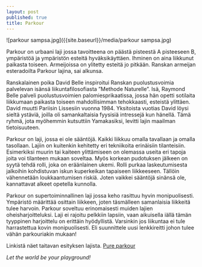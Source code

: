 ```yaml
---
layout: post
published: true
title: Parkour
---
```


![parkour sampsa.jpg]({{site.baseurl}}/media/parkour sampsa.jpg)

Parkour on urbaani laji jossa tavoitteena on päästä pisteestä A pisteeseen B, ympäristöä ja ympäristön esteitä hyväksikäyttäen.  Ihminen on aina liikkunut paikasta toiseen. Armeijoissa on ylitetty esteitä jo pitkään.
Ranskan armeijan esteradoilta Parkour lajina, sai alkunsa.

Ranskalainen poika David Belle inspiroitui Ranskan puolustusvoimia palvelevan isänsä liikuntafilosofiasta ”Methode Naturelle”. Isä,
Raymond Belle palveli puolustusvoimien palomiesprikaatissa, jossa hän opetti sotilaita liikkumaan paikasta toiseen mahdollisimman tehokkaasti,
esteistä ylittäen. David muutti Pariisin Lissesiin vuonna 1984. Yksitoista vuotias David löysi sieltä ystäviä, joilla oli samankaltaisia
fyysisiä intressejä kun hänellä. Tämä ryhmä, jota myöhemmin kutsuttiin Yamakasiksi, levitti lajin maailman tietoisuuteen.

Parkour on laji, jossa ei ole sääntöjä. Kaikki liikkuu omalla tavallaan ja omalla tasollaan. Lajiin on kuitenkin kehitetty eri
tekniikoita erinäisiin tilanteisiin. Esimerkiksi muurin tai kaiteen ylittämiseen on olemassa useita eri tapoja joita voi tilanteen mukaan
soveltaa. Myös korkean pudotuksen jälkeen on syytä tehdä rolli, joka on eräänlainen ukemi. Rolli purkaa laskeutumisesta jalkoihin kohdistuvan
iskun kuperkeikan tapaiseen liikkeeseen. Tällöin vähennetään loukkaantumisen riskiä. Joten vaikkei sääntöjä sinänsä ole, kannattavat alkeet
opetella kunnolla. 

Parkour on supertoiminnallinen laji jossa keho rasittuu hyvin monipuolisesti. Ympäristö määrittää osittain liikkeen, joten täsmälleen
samanlaisia liikkeitä tulee harvoin. Parkour soveltuu erinomaisesti muiden lajien oheisharjoitteluksi. Laji ei rajoitu pelkkiin lapsiin,
vaan aikuisella iällä tämän tyyppinen harjoittelu on erittäin hyödyllistä. Varsinkin jos liikuntaa ei tule harrastettua kovin monipuolisesti.
Eli suunnittele uusi lenkkireitti johon tulee vähän parkouriakin mukaan!

Linkistä näet taitavan esityksen lajista. [Pure parkour](https://www.youtube.com/watch?v=LHue3x4DZsE)

_Let the world be your playground!_

